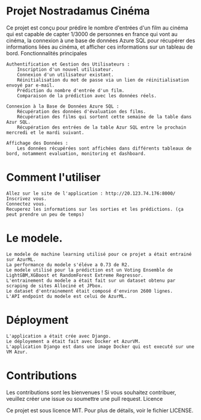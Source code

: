 # Projet Nostradamus Cinéma

Ce projet est conçu pour prédire le nombre d'entrées d'un film au cinéma qui est capable de capter 1/3000 de personnes en france qui vont au cinéma, la connexion à une base de données Azure SQL pour récupérer des informations liées au cinéma, et afficher ces informations sur un tableau de bord.
Fonctionnalités principales

    Authentification et Gestion des Utilisateurs :
        Inscription d'un nouvel utilisateur.
        Connexion d'un utilisateur existant.
        Réinitialisation du mot de passe via un lien de réinitialisation envoyé par e-mail.
        Prédiction du nombre d'entrée d'un film.
        Comparaison de la prédiction avec les données réels.

    Connexion à la Base de Données Azure SQL :
        Récupération des données d'évaluation des films.
        Récupération des films qui sortent cette semaine de la table dans Azur SQL.
        Récupération des entrées de la table Azur SQL entre le prochain mercredi et le mardi suivant.

    Affichage des Données :
        Les données récupérées sont affichées dans différents tableaux de bord, notamment evaluation, monitoring et dashboard.

# Comment l'utiliser

    Allez sur le site de l'application : http://20.123.74.176:8000/
    Inscrivez vous.
    Connectez vous.
    Recuperez les informations sur les sorties et les prédictions. (ça peut prendre un peu de temps)



# Le modele.

    Le modele de machine learning utilisé pour ce projet a était entrainé sur AzurML.
    La performance du modele s'éléve a 0.73 de R2.
    Le modele utilisé pour la prédiction est un Voting Ensemble de LightGBM,XGBoost et RandomForest Extreme Regressor.
    L'entrainement du modele a était fait sur un dataset obtenu par scraping de sites Allociné et JPbox.
    Le dataset d'entrainement était composé d'environ 2600 lignes.
    L'API endpoint du modele est celui de AzurML.

# Déployment
    L'application a était crée avec Django.
    Le déployement a était fait avec Docker et AzurVM.
    L'application Django est dans une image Docker qui est executé sur une VM Azur.
    




# Contributions

Les contributions sont les bienvenues ! Si vous souhaitez contribuer, veuillez créer une issue ou soumettre une pull request.
Licence

Ce projet est sous licence MIT. Pour plus de détails, voir le fichier LICENSE.

